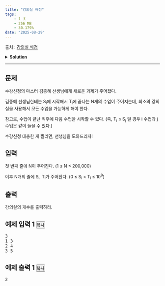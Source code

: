 ```yaml
---
title: "강의실 배정"
tags:
    - 1 초
    - 256 MB
    - 30.179%
date: "2025-08-29"
---
```


출처 : [강의실 배정](https://www.acmicpc.net/problem/11000)
<details>
<summary><b>Solution</b></summary>

<details>
<summary>Python</summary>

<pre><code class='language-python'>
import sys
input = sys.stdin.readline

# 해당 문제는 힙큐를 무조건 사용해야 한다.
import heapq

if __name__ == '__main__':
    # N과 S, T 를 입력받는다.
    N = int(input())
    ST = [list(map(int, input().split())) for _ in range(N)]
    
    # 우선 시작 시간 기준으로 정렬해준다.
    ST.sort()
    
    # 정답이 될 강의실 수
    answer = 1
    # 강의실 배정을 heap에 해주고,
    heap = []
    # 초기화를 위해 -1만 넣어준다.
    heapq.heappush(heap, -1)
    
    for st in ST:
        # 현재 강의실 중 가장 일찍 끝나는 곳
        m = heapq.heappop(heap)
        # 해당 강의실이 현재 사용가능하면,
        if st[0] >= m:
            # 해당 강의실은 현재 강의의 끝나는 시간을 기록
            heapq.heappush(heap, st[1])
        # 현재 사용 불가라면
        else:
            # 가장 일찍 끝나는 강의실도 heap 에 다시 넣어주고
            heapq.heappush(heap, m)
            # 강의실 하나 더 추가해준다.
            answer += 1
            heapq.heappush(heap, st[1])
    
    print(answer)

'''
min, index 이용해서 가장 일찍 끝나는 강의실 기준 체크
if __name__ == '__main__':
    # N과 S, T 를 입력받는다.
    N = int(input())
    ST = [list(map(int, input().split())) for _ in range(N)]
    
    # 강의실 넣어줄 answer 배열
    answer = [-1]
    
    # 모든 강의를 체크 시작 (Si 기준으로 정렬 돼있다 가정)
    for st in ST:
        # 현재 사용 강의실 중 가장 빨리 끝나는 곳 시간
        m = min(answer)
        # 해당 강의실이 현재 사용가능하면,
        if st[0] >= m:
            # 해당 강의실은 현재 강의의 끝나는 시간을 기록
            answer[answer.index(m)] = st[1]
        # 현재 사용 불가라면
        else:
            # 새로운 강의실을 할당
            answer.append(st[1])
    
    # 모든 강의 체크가 끝났다면, 사용한 강의실 수를 출력
    print(len(answer))
'''
'''
# dict 이용해서 강의실 하나하나 체크하는 방법
if __name__ == '__main__':
    # N과 S, T 를 입력받는다.
    N = int(input())
    ST = [list(map(int, input().split())) for _ in range(N)]
    
    # 강의실 넣어줄 answer dict
    answer = {0:-1}
    
    # 모든 강의를 체크 시작 (Si 기준으로 정렬 돼있다 가정)
    for st in ST:
        # False 면 현재 빈 강의실이 없다!
        chk = False
        # answer의 강의실 중 비는 강의실이 있는지 체크
        for i in range(len(answer)):
            # 현재 강의 시작 시 비는 강의실 이 있다면,
            if st[0] >= answer[i]:
                # 해당 강의의 끝나는 시간을 강의실에 기록하고
                answer[i] = st[1]
                # 빈 강의실 있다고 체크해주자
                chk = True
                break
        # 만약 빈 강의실이 없다면, 새로운 강의실 넣기
        if not chk: answer[i+1] = st[1]
    
    # 모든 강의 체크가 끝났다면, 사용한 강의실 수를 출력
    print(len(answer))
'''
</code></pre>
</details>

</details>

<hr>

<div class="col-md-12">
<section class="problem-section" id="description">
<div class="headline">
<h2>문제</h2>
</div>
<div class="problem-text" id="problem_description">
<p>수강신청의 마스터 김종혜 선생님에게 새로운 과제가 주어졌다. </p>
<p>김종혜 선생님한테는 S<sub>i</sub>에 시작해서 T<sub>i</sub>에 끝나는 N개의 수업이 주어지는데, 최소의 강의실을 사용해서 모든 수업을 가능하게 해야 한다. </p>
<p>참고로, 수업이 끝난 직후에 다음 수업을 시작할 수 있다. (즉, T<sub>i</sub> ≤ S<sub>j</sub> 일 경우 i 수업과 j 수업은 같이 들을 수 있다.)</p>
<p>수강신청 대충한 게 찔리면, 선생님을 도와드리자!</p>
</div>
</section>
</div>
<div class="col-md-12">
<section class="problem-section" id="input">
<div class="headline">
<h2>입력</h2>
</div>
<div class="problem-text" id="problem_input">
<p>첫 번째 줄에 N이 주어진다. (1 ≤ N ≤ 200,000)</p>
<p>이후 N개의 줄에 S<sub>i</sub>, T<sub>i</sub>가 주어진다. (0 ≤ S<sub>i</sub> &lt; T<sub>i</sub> ≤ 10<sup>9</sup>)</p>
</div>
</section>
</div>
<div class="col-md-12">
<section class="problem-section" id="output">
<div class="headline">
<h2>출력</h2>
</div>
<div class="problem-text" id="problem_output">
<p>강의실의 개수를 출력하라.</p>
</div>
</section>
</div>
<div class="col-md-12">
<section class="problem-section" id="limit" style="display:none;">
<div class="headline">
<h2>제한</h2>
</div>
<div class="problem-text" id="problem_limit">
</div>
</section>
</div>
<div class="col-md-12">
<div class="row">
<div class="col-md-6">
<section id="sampleinput1">
<div class="headline">
<h2>예제 입력 1
							<button class="btn btn-link copy-button" data-clipboard-target="#sample-input-1" style="padding: 0px;" type="button">복사</button>
</h2>
</div>
<pre class="sampledata" id="sample-input-1">3
1 3
2 4
3 5
</pre>
</section>
</div>
<div class="col-md-6">
<section id="sampleoutput1">
<div class="headline">
<h2>예제 출력 1
							<button class="btn btn-link copy-button" data-clipboard-target="#sample-output-1" style="padding: 0px;" type="button">복사</button>
</h2>
</div>
<pre class="sampledata" id="sample-output-1">2
</pre>
</section>
</div>
</div>
</div>
<div class="col-md-12">
<section class="problem-section" id="hint" style="display: none;">
<div class="headline">
<h2>힌트</h2>
</div>
<div class="problem-text" id="problem_hint">
</div>
</section>
</div>
